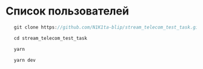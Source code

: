 # Список пользователей

```js
   git clone https://github.com/N1K1ta-blip/stream_telecom_test_task.git
```
```js
   cd stream_telecom_test_task
```
```js
   yarn
```
```js
   yarn dev
```